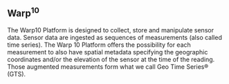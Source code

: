 ## Warp<span><sup>10</sup></span>

The Warp10 Platform is designed to collect, store and manipulate sensor data. Sensor data are ingested as sequences of 
measurements (also called time series). The Warp 10 Platform offers the possibility for each measurement to also have 
spatial metadata specifying the geographic coordinates and/or the elevation of the sensor at the time of the reading. 
Those augmented measurements form what we call Geo Time Series® (GTS).